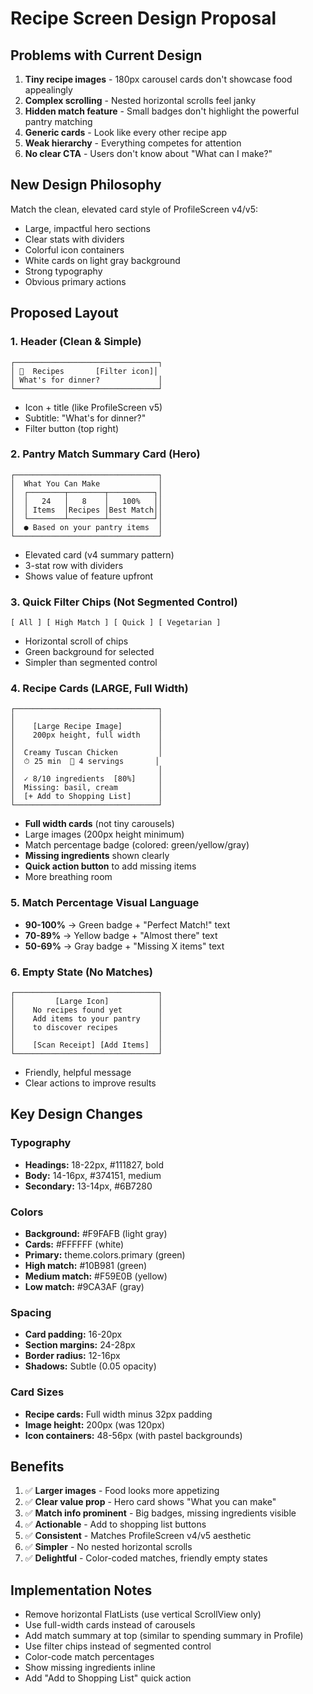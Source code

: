 # Recipe Screen Design Proposal

## Problems with Current Design

1. **Tiny recipe images** - 180px carousel cards don't showcase food appealingly
2. **Complex scrolling** - Nested horizontal scrolls feel janky
3. **Hidden match feature** - Small badges don't highlight the powerful pantry matching
4. **Generic cards** - Look like every other recipe app
5. **Weak hierarchy** - Everything competes for attention
6. **No clear CTA** - Users don't know about "What can I make?"

## New Design Philosophy

Match the clean, elevated card style of ProfileScreen v4/v5:
- Large, impactful hero sections
- Clear stats with dividers
- Colorful icon containers
- White cards on light gray background
- Strong typography
- Obvious primary actions

## Proposed Layout

### 1. Header (Clean & Simple)
```
┌────────────────────────────────┐
│ 🍳  Recipes       [Filter icon]│
│ What's for dinner?             │
└────────────────────────────────┘
```
- Icon + title (like ProfileScreen v5)
- Subtitle: "What's for dinner?"
- Filter button (top right)

### 2. Pantry Match Summary Card (Hero)
```
┌────────────────────────────────┐
│  What You Can Make             │
│  ┌────────┬────────┬──────────┐│
│  │   24   │   8    │   100%   ││
│  │ Items  │Recipes │Best Match││
│  └────────┴────────┴──────────┘│
│  ● Based on your pantry items  │
└────────────────────────────────┘
```
- Elevated card (v4 summary pattern)
- 3-stat row with dividers
- Shows value of feature upfront

### 3. Quick Filter Chips (Not Segmented Control)
```
[ All ] [ High Match ] [ Quick ] [ Vegetarian ]
```
- Horizontal scroll of chips
- Green background for selected
- Simpler than segmented control

### 4. Recipe Cards (LARGE, Full Width)
```
┌────────────────────────────────┐
│                                │
│    [Large Recipe Image]        │
│    200px height, full width    │
│                                │
│  Creamy Tuscan Chicken         │
│  ⏱ 25 min  👥 4 servings       │
│                                │
│  ✓ 8/10 ingredients  [80%]     │
│  Missing: basil, cream         │
│  [+ Add to Shopping List]      │
└────────────────────────────────┘
```
- **Full width cards** (not tiny carousels)
- Large images (200px height minimum)
- Match percentage badge (colored: green/yellow/gray)
- **Missing ingredients** shown clearly
- **Quick action button** to add missing items
- More breathing room

### 5. Match Percentage Visual Language
- **90-100%** → Green badge + "Perfect Match!" text
- **70-89%** → Yellow badge + "Almost there" text
- **50-69%** → Gray badge + "Missing X items" text

### 6. Empty State (No Matches)
```
┌────────────────────────────────┐
│         [Large Icon]           │
│    No recipes found yet        │
│    Add items to your pantry    │
│    to discover recipes         │
│                                │
│    [Scan Receipt] [Add Items]  │
└────────────────────────────────┘
```
- Friendly, helpful message
- Clear actions to improve results

## Key Design Changes

### Typography
- **Headings:** 18-22px, #111827, bold
- **Body:** 14-16px, #374151, medium
- **Secondary:** 13-14px, #6B7280

### Colors
- **Background:** #F9FAFB (light gray)
- **Cards:** #FFFFFF (white)
- **Primary:** theme.colors.primary (green)
- **High match:** #10B981 (green)
- **Medium match:** #F59E0B (yellow)
- **Low match:** #9CA3AF (gray)

### Spacing
- **Card padding:** 16-20px
- **Section margins:** 24-28px
- **Border radius:** 12-16px
- **Shadows:** Subtle (0.05 opacity)

### Card Sizes
- **Recipe cards:** Full width minus 32px padding
- **Image height:** 200px (was 120px)
- **Icon containers:** 48-56px (with pastel backgrounds)

## Benefits

1. ✅ **Larger images** - Food looks more appetizing
2. ✅ **Clear value prop** - Hero card shows "What you can make"
3. ✅ **Match info prominent** - Big badges, missing ingredients visible
4. ✅ **Actionable** - Add to shopping list buttons
5. ✅ **Consistent** - Matches ProfileScreen v4/v5 aesthetic
6. ✅ **Simpler** - No nested horizontal scrolls
7. ✅ **Delightful** - Color-coded matches, friendly empty states

## Implementation Notes

- Remove horizontal FlatLists (use vertical ScrollView only)
- Use full-width cards instead of carousels
- Add match summary at top (similar to spending summary in Profile)
- Use filter chips instead of segmented control
- Color-code match percentages
- Show missing ingredients inline
- Add "Add to Shopping List" quick action
